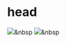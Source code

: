 <h1>head</h1>


<img src="https://img.shields.io/badge/JavaScript-#F7DF1E?style=flat-square&logo=JavaScript&logoColor=white"/></a>&nbsp
<img src="https://img.shields.io/badge/Python-3766AB?style=flat-square&logo=Python&logoColor=white"/></a>&nbsp 
